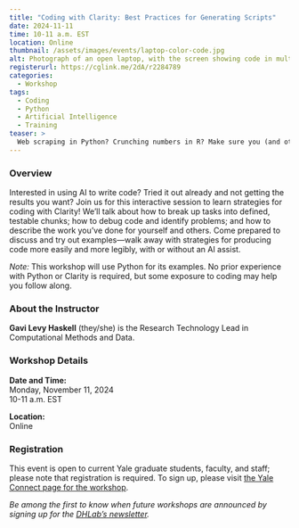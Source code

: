 ```yaml
---
title: "Coding with Clarity: Best Practices for Generating Scripts"
date: 2024-11-11
time: 10-11 a.m. EST
location: Online
thumbnail: /assets/images/events/laptop-color-code.jpg
alt: Photograph of an open laptop, with the screen showing code in multiple colors.
registerurl: https://cglink.me/2dA/r2284789
categories:
  - Workshop
tags:
  - Coding
  - Python
  - Artificial Intelligence
  - Training
teaser: >
  Web scraping in Python? Crunching numbers in R? Make sure you (and others!) can understand and reuse your code! This workshop will teach you some language-agnostic best practices for coding, including writing effective documentation, producing readable code, working towards modular programming, and choosing appropriate data structures.
---
```

### Overview
Interested in using AI to write code? Tried it out already and not getting the results you want? Join us for this interactive session to learn strategies for coding with Clarity! We’ll talk about how to break up tasks into defined, testable chunks; how to debug code and identify problems; and how to describe the work you’ve done for yourself and others. Come prepared to discuss and try out examples—walk away with strategies for producing code more easily and more legibly, with or without an AI assist.  

*Note:* This workshop will use Python for its examples. No prior experience with Python or Clarity is required, but some exposure to coding may help you follow along.  
  
### About the Instructor  
**Gavi Levy Haskell** (they/she) is the Research Technology Lead in Computational Methods and Data.  

### Workshop Details
**Date and Time:**   
Monday, November 11, 2024  
10-11 a.m. EST  
  
**Location:**  
Online  
  
### Registration  
This event is open to current Yale graduate students, faculty, and staff; please note that registration is required. To sign up, please visit <a href='https://cglink.me/2dA/r2284789' target='_blank'>the Yale Connect page for the workshop</a>.  
  
*Be among the first to know when future workshops are announced by signing up for the <a href='https://subscribe.yale.edu/browse?search=digital+humanities' target='_blank'>DHLab’s newsletter</a>.*
